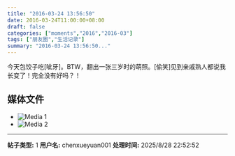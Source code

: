 ```yaml
---
title: "2016-03-24 13:56:50"
date: 2016-03-24T11:00:00+08:00
draft: false
categories: ["moments","2016","2016-03"]
tags: ["朋友圈","生活记录"]
summary: "2016-03-24 13:56:50..."
---
```


今天包饺子吃[呲牙]。BTW，翻出一张三岁时的萌照。[偷笑]见到亲戚熟人都说我长变了！完全没有好吗？！

## 媒体文件

- ![Media 1](/Moments/photos/2016-03-24/201603241356500.jpg)
- ![Media 2](/Moments/photos/2016-03-24/201603241356501.jpg)

---

**帖子类型:** 1
**用户名:** chenxueyuan001
**处理时间:** 2025/8/28 22:52:52